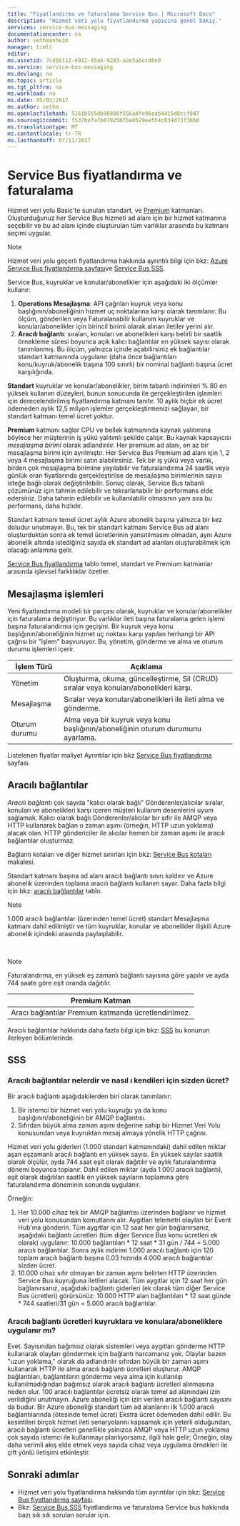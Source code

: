 ```yaml
---
title: "Fiyatlandırma ve faturalama Service Bus | Microsoft Docs"
description: "Hizmet veri yolu fiyatlandırma yapısına genel bakış."
services: service-bus-messaging
documentationcenter: na
author: sethmanheim
manager: timlt
editor: 
ms.assetid: 7c45b112-e911-45ab-9203-a2e5abccd6e0
ms.service: service-bus-messaging
ms.devlang: na
ms.topic: article
ms.tgt_pltfrm: na
ms.workload: na
ms.date: 05/02/2017
ms.author: sethm
ms.openlocfilehash: 5161b555db96886f556a4fe96eab4415d8ccf047
ms.sourcegitcommit: f537befafb079256fba0529ee554c034d73f36b0
ms.translationtype: MT
ms.contentlocale: tr-TR
ms.lasthandoff: 07/11/2017
---
```

# <a name="service-bus-pricing-and-billing"></a>Service Bus fiyatlandırma ve faturalama
Hizmet veri yolu Basic'te sunulan standart, ve [Premium](service-bus-premium-messaging.md) katmanları. Oluşturduğunuz her Service Bus hizmeti ad alanı için bir hizmet katmanına seçebilir ve bu ad alanı içinde oluşturulan tüm varlıklar arasında bu katmanı seçimi uygular.

> [!NOTE]
> Hizmet veri yolu geçerli fiyatlandırma hakkında ayrıntılı bilgi için bkz: [Azure Service Bus fiyatlandırma sayfası](https://azure.microsoft.com/pricing/details/service-bus/)ve [Service Bus SSS](service-bus-faq.md#pricing).
>
>

Service Bus, kuyruklar ve konular/abonelikler için aşağıdaki iki ölçümler kullanır:

1. **Operations Mesajlaşma**: API çağrıları kuyruk veya konu başlığının/aboneliğinin hizmet uç noktalarına karşı olarak tanımlanır. Bu ölçüm, gönderilen veya Faturalanabilir kullanım kuyruklar ve konular/abonelikler için birincil birimi olarak alınan iletiler yerini alır.
2. **Aracılı bağlantı**: sıraları, konuları ve abonelikleri karşı belirli bir saatlik örnekleme süresi boyunca açık kalıcı bağlantılar en yüksek sayısı olarak tanımlanmış. Bu ölçüm, yalnızca içinde açabilirsiniz ek bağlantılar standart katmanında uygulanır (daha önce bağlantıları konu/kuyruk/abonelik başına 100 sınırlı) bir nominal bağlantı başına ücret karşılığında.

**Standart** kuyruklar ve konular/abonelikler, birim tabanlı indirimleri % 80 en yüksek kullanım düzeyleri, bunun sonucunda ile gerçekleştirilen işlemleri için derecelendirilmiş fiyatlandırma katmanı tanıtır. 10 aylık hiçbir ek ücret ödemeden aylık 12,5 milyon işlemler gerçekleştirmenizi sağlayan, bir standart katmanı temel ücret yoktur.

**Premium** katmanı sağlar CPU ve bellek katmanında kaynak yalıtımına böylece her müşterinin iş yükü yalıtımlı şekilde çalışır. Bu kaynak kapsayıcısı *mesajlaşma birimi* olarak adlandırılır. Her premium ad alanı, en az bir mesajlaşma birimi için ayrılmıştır. Her Service Bus Premium ad alanı için 1, 2 veya 4 mesajlaşma birimi satın alabilirsiniz. Tek bir iş yükü veya varlık, birden çok mesajlaşma birimine yayılabilir ve faturalandırma 24 saatlik veya günlük oran fiyatlarında gerçekleştirilse de mesajlaşma birimlerinin sayısı isteğe bağlı olarak değiştirilebilir. Sonuç olarak, Service Bus tabanlı çözümünüz için tahmin edilebilir ve tekrarlanabilir bir performans elde edersiniz. Daha tahmin edilebilir ve kullanılabilir olmasının yanı sıra bu performans, daha hızlıdır.

Standart katmanı temel ücret aylık Azure abonelik başına yalnızca bir kez doludur unutmayın. Bu, tek bir standart katmanı Service Bus ad alanı oluşturduktan sonra ek temel ücretlerinin yansıtılmasını olmadan, aynı Azure abonelik altında istediğiniz sayıda ek standart ad alanları oluşturabilmek için olacağı anlamına gelir.

[Service Bus fiyatlandırma](https://azure.microsoft.com/pricing/details/service-bus/) tablo temel, standart ve Premium katmanlar arasında işlevsel farklılıklar özetler.

## <a name="messaging-operations"></a>Mesajlaşma işlemleri
Yeni fiyatlandırma modeli bir parçası olarak, kuyruklar ve konular/abonelikler için faturalama değiştiriyor. Bu varlıklar ileti başına faturalama gelen işlemi başına faturalandırma için geçişini. Bir kuyruk veya konu başlığının/aboneliğinin hizmet uç noktası karşı yapılan herhangi bir API çağrısı bir "işlem" başvuruyor. Bu, yönetim, gönderme ve alma ve oturum durumu işlemleri içerir.

| İşlem Türü | Açıklama |
| --- | --- |
| Yönetim |Oluşturma, okuma, güncelleştirme, Sil (CRUD) sıralar veya konuları/abonelikleri karşı. |
| Mesajlaşma |Sıralar veya konuları/abonelikleri ile ileti alma ve gönderme. |
| Oturum durumu |Alma veya bir kuyruk veya konu başlığının/aboneliğinin oturum durumunu ayarlama. |

Listelenen fiyatlar maliyet Ayrıntılar için bkz [Service Bus fiyatlandırma](https://azure.microsoft.com/pricing/details/service-bus/) sayfası.

## <a name="brokered-connections"></a>Aracılı bağlantılar
*Aracılı bağlantı* çok sayıda "kalıcı olarak bağlı" Gönderenler/alıcılar sıralar, konuları ve abonelikleri karşı içeren müşteri kullanım desenlerini uyum sağlamak. Kalıcı olarak bağlı Gönderenler/alıcılar bir sıfır ile AMQP veya HTTP kullanarak bağlan o zaman aşımı (örneğin, HTTP uzun yoklama) alacak olan. HTTP göndericiler ile alıcılar hemen bir zaman aşımı ile aracılı bağlantılar oluşturmaz.

Bağlantı kotaları ve diğer hizmet sınırları için bkz: [Service Bus kotaları](service-bus-quotas.md) makalesi.

Standart katmanı başına ad alanı aracılı bağlantı sınırı kaldırır ve Azure abonelik üzerinden toplama aracılı bağlantı kullanım sayar. Daha fazla bilgi için bkz: [aracılı bağlantılar](https://azure.microsoft.com/pricing/details/service-bus/) tablo.

> [!NOTE]
> 1.000 aracılı bağlantılar (üzerinden temel ücret) standart Mesajlaşma katmanı dahil edilmiştir ve tüm kuyruklar, konular ve abonelikler ilişkili Azure abonelik içindeki arasında paylaşılabilir.
>
>

<br />

> [!NOTE]
> Faturalandırma, en yüksek eş zamanlı bağlantı sayısına göre yapılır ve ayda 744 saate göre eşit oranda dağıtılır.
>
>

| Premium Katman |
| --- |
| Aracı bağlantılar Premium katmanda ücretlendirilmez. |

Aracılı bağlantılar hakkında daha fazla bilgi için bkz: [SSS](#faq) bu konunun ilerleyen bölümlerinde.

## <a name="faq"></a>SSS

### <a name="what-are-brokered-connections-and-how-do-i-get-charged-for-them"></a>Aracılı bağlantılar nelerdir ve nasıl ı kendileri için sizden ücret?
Bir aracılı bağlantı aşağıdakilerden biri olarak tanımlanır:

1. Bir istemci bir hizmet veri yolu kuyruğu ya da konu başlığının/aboneliğinin bir AMQP bağlantısı.
2. Sıfırdan büyük alma zaman aşımı değerine sahip bir Hizmet Veri Yolu konusundan veya kuyruktan mesaj almaya yönelik HTTP çağrısı.

Hizmet veri yolu giderleri (1.000 standart katmanındaki) dahil edilen miktar aşan eşzamanlı aracılı bağlantı en yüksek sayısı. En yüksek sayılar saatlik olarak ölçülür, ayda 744 saat eşit olarak dağıtılır ve aylık faturalandırma dönemi boyunca toplanır. Dahil edilen miktar (ayda 1.000 aracılı bağlantı), eşit olarak dağıtılan saatlik en yüksek sayıların toplamına göre faturalandırma döneminin sonunda uygulanır.

Örneğin:

1. Her 10.000 cihaz tek bir AMQP bağlantısı üzerinden bağlanır ve hizmet veri yolu konusundan komutlarını alır. Aygıtları telemetri olayları bir Event Hub'ına gönderin. Tüm aygıtlar için 12 saat her gün bağlanırsanız, aşağıdaki bağlantı ücretleri (tüm diğer Service Bus konu ücretleri ek olarak) uygulanır: 10.000 bağlantıları * 12 saat * 31 gün / 744 = 5.000 aracılı bağlantılar. Sonra aylık indirimi 1.000 aracılı bağlantı için 120 toplam aracılı bağlantı başına 0.03 hızında 4.000 aracılı bağlantılar sizden ücret.
2. 10.000 cihaz sıfır olmayan bir zaman aşımı belirten HTTP üzerinden Service Bus kuyruğuna iletileri alacak. Tüm aygıtlar için 12 saat her gün bağlanırsanız, aşağıdaki bağlantı giderleri (ek olarak tüm diğer Service Bus ücretleri) görürsünüz: 10.000 HTTP alan bağlantıları * 12 saat günde * 744 saatleri/31 gün = 5.000 aracılı bağlantılar.

### <a name="do-brokered-connection-charges-apply-to-queues-and-topicssubscriptions"></a>Aracılı bağlantı ücretleri kuyruklara ve konulara/aboneliklere uygulanır mı?
Evet. Sayısından bağımsız olarak sistemleri veya aygıtları gönderme HTTP kullanarak olayları göndermek için bağlantı harcamanız yok. Olaylar bazen "uzun yoklama," olarak da adlandırılır sıfırdan büyük bir zaman aşımı kullanarak HTTP ile alma aracılı bağlantı ücretleri oluşturur. AMQP bağlantıları, bağlantıların gönderme veya alma için kullanılıp kullanılmadığından bağımsız olarak aracılı bağlantı ücretleri alınmasına neden olur. 100 aracılı bağlantılar ücretsiz olarak temel ad alanındaki izin verildiğini unutmayın. Azure aboneliği için izin verilen aracılı bağlantı sayısını da budur. Bir Azure aboneliği standart tüm ad alanlarını ilk 1.000 aracılı bağlantılarında (ötesinde temel ücret) Ekstra ücret ödemeden dahil edilir. Bu kesintileri birçok hizmet ileti senaryolarını kapsamak için yeterli olduğundan, aracılı bağlantı ücretleri genellikle yalnızca AMQP veya HTTP uzun yoklama çok sayıda istemci ile kullanmayı planlıyorsanız, ilgili hale gelir; Örneğin, olay daha verimli akış elde etmek veya sayıda cihaz veya uygulama örnekleri ile çift yönlü iletişimi etkinleştir.

## <a name="next-steps"></a>Sonraki adımlar
* Hizmet veri yolu fiyatlandırma hakkında tüm ayrıntılar için bkz: [Service Bus fiyatlandırma sayfası](https://azure.microsoft.com/pricing/details/service-bus/).
* Bkz: [Service Bus SSS](service-bus-faq.md#pricing) fiyatlandırma ve faturalama Service bus hakkında bazı sık sık sorulan sorular için.

[Azure portal]: https://portal.azure.com
